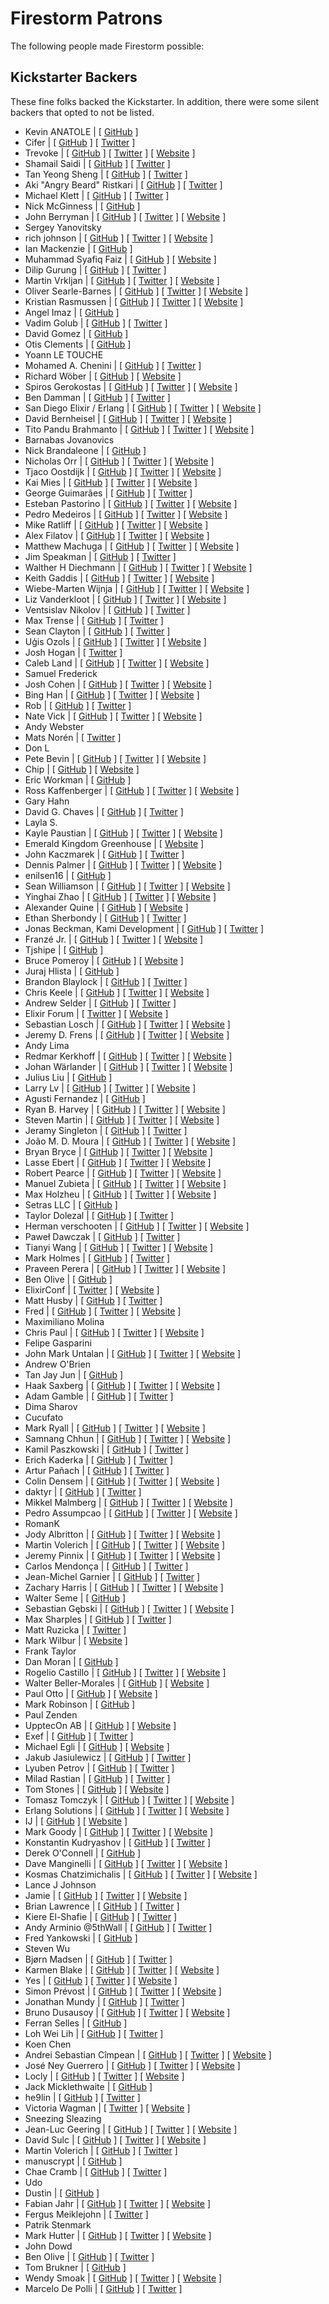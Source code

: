 # Firestorm Patrons

The following people made Firestorm possible:

## Kickstarter Backers

These fine folks backed the Kickstarter. In addition, there were some silent backers that
opted to not be listed.

- Kevin ANATOLE | [ [GitHub](https://www.github.com/kevin-DL) ]
- Cifer | [ [GitHub](https://www.github.com/cifer-y) ] [ [Twitter](https://www.twitter.com/cifery13) ]
- Trevoke | [ [GitHub](https://www.github.com/trevoke) ] [ [Twitter](https://www.twitter.com/trevoke) ] [ [Website](http://blog.trevoke.net) ]
- Shamail Saidi | [ [GitHub](https://www.github.com/Shamail) ] [ [Twitter](https://www.twitter.com/shamail_s) ]
- Tan Yeong Sheng | [ [GitHub](https://www.github.com/yeongsheng-tan) ] [ [Twitter](https://www.twitter.com/yeongsheng) ]
- Aki "Angry Beard" Ristkari | [ [GitHub](https://www.github.com/Ristkari) ] [ [Twitter](https://www.twitter.com/Ristkari) ]
- Michael Klett | [ [GitHub](https://www.github.com/moklett) ] [ [Twitter](https://www.twitter.com/moklett) ]
- Nick McGinness | [ [GitHub](https://www.github.com/NickMcG) ]
- John Berryman | [ [GitHub](https://www.github.com/JnBrymn) ] [ [Twitter](https://www.twitter.com/JnBrymn) ] [ [Website](http://thoughtbox.solutions/blog/2016/11/26/consultants-and-cowboys-dont-need-unit-tests) ]
- Sergey Yanovitsky
- rich johnson | [ [GitHub](https://www.github.com/shaolingeek) ] [ [Twitter](https://www.twitter.com/shaolingeek) ] [ [Website](http://shaolingeek.io) ]
- Ian Mackenzie | [ [GitHub](https://www.github.com/ianmackenzie) ]
- Muhammad Syafiq Faiz | [ [GitHub](https://www.github.com/syafiqfaiz) ] [ [Website](http://syafiqfaiz.github.io) ]
- Dilip Gurung | [ [GitHub](https://www.github.com/dilipgurung) ] [ [Twitter](https://www.twitter.com/_dilipgurung) ]
- Martin Vrkljan | [ [GitHub](https://www.github.com/mvrkljan) ] [ [Twitter](https://www.twitter.com/mwrks) ] [ [Website](http://www.inqui.io) ]
- Oliver Searle-Barnes | [ [GitHub](https://www.github.com/opsb) ] [ [Twitter](https://www.twitter.com/ollysb) ] [ [Website](http://opsb.co.uk) ]
- Kristian Rasmussen | [ [GitHub](https://www.github.com/Iamkristian) ] [ [Twitter](https://www.twitter.com/Iamkristian) ] [ [Website](http://Krx.io) ]
- Angel Imaz | [ [GitHub](https://www.github.com/tierralibre) ]
- Vadim Golub | [ [GitHub](https://www.github.com/vdmgolub) ] [ [Twitter](https://www.twitter.com/vdmgolub) ]
- David Gomez | [ [GitHub](https://www.github.com/davgomgar) ]
- Otis Clements | [ [GitHub](https://www.github.com/rclements) ]
- Yoann LE TOUCHE
- Mohamed A. Chenini | [ [GitHub](https://www.github.com/amchenini) ] [ [Twitter](https://www.twitter.com/MohamedChenini) ]
- Richard Wöber | [ [GitHub](https://www.github.com/rwoeber) ] [ [Website](http://rwoeber.de) ]
- Spiros Gerokostas | [ [GitHub](https://www.github.com/sger) ] [ [Twitter](https://www.twitter.com/sger) ] [ [Website](http://www.spirosgerokostas.com) ]
- Ben Damman | [ [GitHub](https://www.github.com/typesend) ] [ [Twitter](https://www.twitter.com/typesend) ]
- San Diego Elixir / Erlang | [ [GitHub](https://www.github.com/sdelixir) ] [ [Twitter](https://www.twitter.com/sdelixir) ] [ [Website](http://sdelixir.com) ]
- David Bernheisel | [ [GitHub](https://www.github.com/dbernheisel) ] [ [Twitter](https://www.twitter.com/bernheisel) ] [ [Website](http://bernheisel.com) ]
- Tito Pandu Brahmanto | [ [GitHub](https://www.github.com/titopandub) ] [ [Twitter](https://www.twitter.com/tito_pandu) ] [ [Website](http://tito.pandubrahmanto.com) ]
- Barnabas Jovanovics
- Nick Brandaleone | [ [GitHub](https://www.github.com/nbrandaleone) ]
- Nicholas Orr | [ [GitHub](https://www.github.com/SoreGums) ] [ [Twitter](https://www.twitter.com/SoreGums) ] [ [Website](http://nicholasorr.com) ]
- Tjaco Oostdijk | [ [GitHub](https://www.github.com/drumusician) ] [ [Twitter](https://www.twitter.com/drumusician) ] [ [Website](http://drumusician.com) ]
- Kai Mies | [ [GitHub](https://www.github.com/kaimies) ] [ [Twitter](https://www.twitter.com/kai_mies) ] [ [Website](https://edgecube.de) ]
- George Guimarães | [ [GitHub](https://www.github.com/georgeguimaraes) ] [ [Twitter](https://www.twitter.com/georgeguimaraes) ]
- Esteban Pastorino | [ [GitHub](https://www.github.com/kitop) ] [ [Twitter](https://www.twitter.com/kitopastorino) ] [ [Website](http://Estebanpastorino.com) ]
- Pedro Medeiros | [ [GitHub](https://www.github.com/pedrosnk) ] [ [Twitter](https://www.twitter.com/pesnk) ] [ [Website](http://pemedeiros.com) ]
- Mike Ratliff | [ [GitHub](https://www.github.com/Mratliff) ] [ [Twitter](https://www.twitter.com/mikeratliff) ] [ [Website](http://www.enbala.com) ]
- Alex Filatov | [ [GitHub](https://www.github.com/alexfilatov) ] [ [Twitter](https://www.twitter.com/alexfilatov) ] [ [Website](http://www.AlexFilatov.com) ]
- Matthew Machuga | [ [GitHub](https://www.github.com/machuga) ] [ [Twitter](https://www.twitter.com/machuga) ] [ [Website](http://matthewmachuga.com) ]
- Jim Speakman | [ [GitHub](https://www.github.com/fixedgigha) ] [ [Twitter](https://www.twitter.com/silentemission) ]
- Walther H Diechmann | [ [GitHub](https://www.github.com/wdiechmann) ] [ [Twitter](https://www.twitter.com/wdiechmann) ] [ [Website](http://alco.dk) ]
- Keith Gaddis | [ [GitHub](https://www.github.com/karmajunkie) ] [ [Twitter](https://www.twitter.com/karmajunkie) ] [ [Website](http://karmajunkie.com) ]
- Wiebe-Marten Wijnja | [ [GitHub](https://www.github.com/Qqwy) ] [ [Twitter](https://www.twitter.com/wiebemarten) ] [ [Website](http://wmcode.nl) ]
- Liz Vanderkloot | [ [GitHub](https://www.github.com/lizvdk) ] [ [Twitter](https://www.twitter.com/lizvdk) ] [ [Website](http://lizvdk.com) ]
- Ventsislav Nikolov | [ [GitHub](https://www.github.com/ventsislaf) ] [ [Twitter](https://www.twitter.com/ventsislaf) ]
- Max Trense | [ [GitHub](https://www.github.com/mtrense) ] [ [Twitter](https://www.twitter.com/mtrense) ]
- Sean Clayton | [ [GitHub](https://www.github.com/sean-clayton) ] [ [Twitter](https://www.twitter.com/seanybingbong) ]
- Uģis Ozols | [ [GitHub](https://www.github.com/ugisozols) ] [ [Twitter](https://www.twitter.com/ugisozols) ] [ [Website](http://ugisozols.com) ]
- Josh Hogan | [ [Twitter](https://www.twitter.com/joshhogan) ]
- Caleb Land | [ [GitHub](https://www.github.com/caleb) ] [ [Twitter](https://www.twitter.com/caleb_land) ] [ [Website](http://caleb.fm) ]
- Samuel Frederick
- Josh Cohen | [ [GitHub](https://www.github.com/j127) ] [ [Twitter](https://www.twitter.com/joshhostels) ] [ [Website](http://artofmemory.com/) ]
- Bing Han | [ [GitHub](https://www.github.com/tony612) ] [ [Twitter](https://www.twitter.com/tony612_han) ] [ [Website](http://tony612.com) ]
- Rob | [ [GitHub](https://www.github.com/robpark) ] [ [Twitter](https://www.twitter.com/robpark) ]
- Nate Vick | [ [GitHub](https://www.github.com/nvick) ] [ [Twitter](https://www.twitter.com/natron99 ) ] [ [Website](http://natevick.com) ]
- Andy Webster
- Mats Norén | [ [Twitter](https://www.twitter.com/mats_cgo) ]
- Don L
- Pete Bevin | [ [GitHub](https://www.github.com/pbevin) ] [ [Twitter](https://www.twitter.com/pbevin) ] [ [Website](http://www.petebevin.com/) ]
- Chip | [ [GitHub](https://www.github.com/ChipCoons) ] [ [Website](http://greenwavesoftware.com) ]
- Eric Workman | [ [GitHub](https://www.github.com/ericworkman) ]
- Ross Kaffenberger  | [ [GitHub](https://www.github.com/rossta ) ] [ [Twitter](https://www.twitter.com/rossta ) ] [ [Website](https://rossta.net) ]
- Gary Hahn
- David G. Chaves | [ [GitHub](https://www.github.com/davidgchaves) ] [ [Twitter](https://www.twitter.com/davidgchaves) ]
- Layla S.
- Kayle Paustian | [ [GitHub](https://www.github.com/Silentagony) ] [ [Twitter](https://www.twitter.com/Claritycohq) ] [ [Website](http://www.clarityapp.co) ]
- Emerald Kingdom Greenhouse | [ [Website](http://www.emeraldkingdomgreenhouse.com) ]
- John Kaczmarek | [ [GitHub](https://www.github.com/johnkacz) ] [ [Twitter](https://www.twitter.com/johnkacz) ]
- Dennis Palmer | [ [GitHub](https://www.github.com/CoderDennis) ] [ [Twitter](https://www.twitter.com/CoderDennis) ] [ [Website](http://blog.dennispalmer.com) ]
- enilsen16 | [ [GitHub](https://www.github.com/enilsen16) ]
- Sean Williamson | [ [GitHub](https://www.github.com/SuperNullSet) ] [ [Twitter](https://www.twitter.com/SuperNullSet) ] [ [Website](http://supernullset.com/) ]
- Yinghai Zhao | [ [GitHub](https://www.github.com/hisea) ] [ [Twitter](https://www.twitter.com/zyinghai) ] [ [Website](http://hisea.me) ]
- Alexander Quine | [ [GitHub](https://www.github.com/alxndr) ] [ [Website](http://eleven-twelve.net) ]
- Ethan Sherbondy | [ [GitHub](https://www.github.com/sherbondy) ] [ [Twitter](https://www.twitter.com/sherbondy) ]
- Jonas Beckman, Kami Development | [ [GitHub](https://www.github.com/kamidev) ] [ [Twitter](https://www.twitter.com/jonasbeckman) ]
- Franzé Jr. | [ [GitHub](https://www.github.com/franzejr) ] [ [Twitter](https://www.twitter.com/franzejr) ] [ [Website](http://franzejr.com) ]
- Tjshipe | [ [GitHub](https://www.github.com/Tjshipe) ]
- Bruce Pomeroy | [ [GitHub](https://www.github.com/brucepom) ] [ [Website](http://brucepomeroy.com) ]
- Juraj Hlista | [ [GitHub](https://www.github.com/jur0) ]
- Brandon Blaylock | [ [GitHub](https://www.github.com/baroquon) ] [ [Twitter](https://www.twitter.com/baroquon) ]
- Chris Keele | [ [GitHub](https://www.github.com/christhekeele) ] [ [Twitter](https://www.twitter.com/christhekeele) ] [ [Website](http://chriskeele.com) ]
- Andrew Selder | [ [GitHub](https://www.github.com/aselder) ] [ [Twitter](https://www.twitter.com/aselder) ]
- Elixir Forum | [ [Twitter](https://www.twitter.com/elixirforum) ] [ [Website](https://elixirforum.com) ]
- Sebastian Losch | [ [GitHub](https://www.github.com/sloschi) ] [ [Twitter](https://www.twitter.com/Loschi42) ] [ [Website](http://cap3.de) ]
- Jeremy D. Frens | [ [GitHub](https://www.github.com/jdfrens) ] [ [Twitter](https://www.twitter.com/jdfrens) ] [ [Website](http://www.norecess.org) ]
- Andy Lima
- Redmar Kerkhoff | [ [GitHub](https://www.github.com/redmar) ] [ [Twitter](https://www.twitter.com/rjkerkhoff) ] [ [Website](http://www.creativecode.nl) ]
- Johan Wärlander | [ [GitHub](https://www.github.com/jwarlander) ] [ [Twitter](https://www.twitter.com/jwarlander) ] [ [Website](https://blog.johanwarlander.com) ]
- Julius Liu | [ [GitHub](https://www.github.com/juliusl) ]
- Larry Lv | [ [GitHub](https://www.github.com/larrylv) ] [ [Twitter](https://www.twitter.com/larrylv) ] [ [Website](http://larrylv.com/) ]
- Agusti Fernandez | [ [GitHub](https://www.github.com/agustif) ]
- Ryan B. Harvey | [ [GitHub](https://www.github.com/nihonjinrxs) ] [ [Twitter](https://www.twitter.com/CodeAndData) ] [ [Website](http://datascientist.guru) ]
- Steven Martin | [ [GitHub](https://www.github.com/Slowbad) ] [ [Twitter](https://www.twitter.com/novicks) ] [ [Website](http://stevenmartin.io) ]
- Jeramy Singleton  | [ [GitHub](https://www.github.com/JeramyRR) ] [ [Twitter](https://www.twitter.com/jeramyRR) ]
- João M. D. Moura | [ [GitHub](https://www.github.com/joaomdmoura) ] [ [Twitter](https://www.twitter.com/joaomdmoura) ] [ [Website](http://joaomdmoura.com) ]
- Bryan Bryce | [ [GitHub](https://www.github.com/BryanJBryce) ] [ [Twitter](https://www.twitter.com/BryanJBryce) ] [ [Website](http://BryceLabs.com) ]
- Lasse Ebert | [ [GitHub](https://www.github.com/lasseebert) ] [ [Twitter](https://www.twitter.com/lasseebert) ] [ [Website](http://lasseebert.dk/) ]
- Robert Pearce | [ [GitHub](https://www.github.com/rpearce) ] [ [Twitter](https://www.twitter.com/RobertWPearce) ] [ [Website](http://robertwpearce.com) ]
- Manuel Zubieta | [ [GitHub](https://www.github.com/mazubieta) ] [ [Twitter](https://www.twitter.com/zubnola) ] [ [Website](http://zubnola.com) ]
- Max Holzheu | [ [GitHub](https://www.github.com/maxcodes) ] [ [Twitter](https://www.twitter.com/maxholzheu) ] [ [Website](http://medium.com/@maxholzheu) ]
- Setras LLC | [ [GitHub](https://www.github.com/setras) ]
- Taylor Dolezal | [ [GitHub](https://www.github.com/Onlydole) ] [ [Twitter](https://www.twitter.com/onlydole) ]
- Herman verschooten | [ [GitHub](https://www.github.com/Hermanverschooten) ] [ [Twitter](https://www.twitter.com/HermvJr) ] [ [Website](http://www.gratwifi.eu) ]
- Paweł Dawczak | [ [GitHub](https://www.github.com/pdawczak) ] [ [Twitter](https://www.twitter.com/pawel_dawczak) ]
- Tianyi Wang | [ [GitHub](https://www.github.com/3quarterstack) ] [ [Twitter](https://www.twitter.com/3quarterstack) ] [ [Website](https://www.stackshuttle.com) ]
- Mark Holmes | [ [GitHub](https://www.github.com/markholmes) ] [ [Twitter](https://www.twitter.com/mrkhlm) ]
- Praveen Perera | [ [GitHub](https://www.github.com/praveenperera) ] [ [Twitter](https://www.twitter.com/praveenperera) ] [ [Website](https://praveenperera.com) ]
- Ben Olive | [ [GitHub](https://www.github.com/Sionide21) ]
- ElixirConf | [ [Twitter](https://www.twitter.com/ElixirConf) ] [ [Website](https://ElixirConf.com) ]
- Matt Husby | [ [GitHub](https://www.github.com/matthusby) ] [ [Twitter](https://www.twitter.com/matthusby) ]
- Fred | [ [GitHub](https://www.github.com/alfredbaudisch) ] [ [Twitter](https://www.twitter.com/alfredbaudisch) ] [ [Website](http://fredbots.com) ]
- Maximiliano Molina
- Chris Paul | [ [GitHub](https://www.github.com/cmpaul) ] [ [Twitter](https://www.twitter.com/idiosynchris) ] [ [Website](http://hakuna-automata.com) ]
- Felipe Gasparini
- John Mark Untalan | [ [GitHub](https://www.github.com/jmunts) ] [ [Twitter](https://www.twitter.com/jmunts) ] [ [Website](http://johnmarkuntalan.com) ]
- Andrew O'Brien
- Tan Jay Jun | [ [GitHub](https://www.github.com/jayjun) ]
- Haak Saxberg | [ [GitHub](https://www.github.com/haaksmash) ] [ [Twitter](https://www.twitter.com/haaksmash) ] [ [Website](http://haaksmash.com) ]
- Adam Gamble | [ [GitHub](https://www.github.com/adamgamble) ] [ [Twitter](https://www.twitter.com/adamgamble) ]
- Dima Sharov
- Cucufato
- Mark Ryall | [ [GitHub](https://www.github.com/markryall) ] [ [Twitter](https://www.twitter.com/markryall) ] [ [Website](http://mark.ryall.name) ]
- Samnang Chhun | [ [GitHub](https://www.github.com/samnang) ] [ [Twitter](https://www.twitter.com/samnangchhun) ] [ [Website](http://samnang.me/) ]
- Kamil Paszkowski | [ [GitHub](https://www.github.com/kamil89) ] [ [Twitter](https://www.twitter.com/kamil89p) ]
- Erich Kaderka | [ [GitHub](https://www.github.com/erich) ] [ [Twitter](https://www.twitter.com/kaderka) ]
- Artur Pañach | [ [GitHub](https://www.github.com/arturictus) ] [ [Twitter](https://www.twitter.com/arturictus) ]
- Colin Densem | [ [GitHub](https://www.github.com/colindensem) ] [ [Twitter](https://www.twitter.com/colindensem) ] [ [Website](http://www.briskoda.net) ]
- daktyr | [ [GitHub](https://www.github.com/daktyr) ] [ [Twitter](https://www.twitter.com/daktyr) ]
- Mikkel Malmberg | [ [GitHub](https://www.github.com/mikker) ] [ [Twitter](https://www.twitter.com/mikker) ] [ [Website](https://mikkelmalmberg.com) ]
- Pedro Assumpcao | [ [GitHub](https://www.github.com/pedroassumpcao) ] [ [Twitter](https://www.twitter.com/pedroassumpcao) ] [ [Website](https://pedroassumpcao.ghost.io) ]
- RomanK
- Jody Albritton | [ [GitHub](https://www.github.com/jodyalbritton) ] [ [Twitter](https://www.twitter.com/jodyalbritton) ] [ [Website](http://jodyalbritton.com) ]
- Martin Volerich | [ [GitHub](https://www.github.com/TheVole) ] [ [Twitter](https://www.twitter.com/TheVole) ] [ [Website](http://photos.volerich.com) ]
- Jeremy Pinnix | [ [GitHub](https://www.github.com/jpinnix) ] [ [Twitter](https://www.twitter.com/jpinnix) ] [ [Website](http://pixelgrazer.com) ]
- Carlos Mendonça | [ [GitHub](https://www.github.com/CarlosMendonca) ] [ [Twitter](https://www.twitter.com/chemendonca) ]
- Jean-Michel Garnier | [ [GitHub](https://www.github.com/jmgarnier) ] [ [Twitter](https://www.twitter.com/jmgarnier_) ]
- Zachary Harris | [ [GitHub](https://www.github.com/z-a-h) ] [ [Twitter](https://www.twitter.com/z_a_h_) ] [ [Website](http://zharr.is) ]
- Walter Seme | [ [GitHub](https://www.github.com/wseme) ]
- Sebastian Gębski | [ [GitHub](https://www.github.com/liveweird) ] [ [Twitter](https://www.twitter.com/liveweird) ] [ [Website](https://no-kill-switch.ghost.io/) ]
- Max Sharples | [ [GitHub](https://www.github.com/msharp) ] [ [Twitter](https://www.twitter.com/maxsharples) ]
- Matt Ruzicka | [ [Twitter](https://www.twitter.com/mattruzicka) ]
- Mark Wilbur | [ [Website](https://toshuo.com) ]
- Frank Taylor
- Dan Moran | [ [GitHub](https://www.github.com/fishbelly) ]
- Rogelio Castillo | [ [GitHub](https://www.github.com/rogelio2k) ] [ [Twitter](https://www.twitter.com/rogelio2k) ] [ [Website](http://rogeliocastillo.com) ]
- Walter Beller-Morales | [ [GitHub](https://www.github.com/walterbm) ] [ [Website](http://walterbellermoral.es/) ]
- Paul Otto | [ [GitHub](https://www.github.com/potto007) ] [ [Website](https://www.ottoops.com) ]
- Mark Robinson | [ [GitHub](https://www.github.com/storm255) ]
- Paul Zenden
- UpptecOn AB | [ [GitHub](https://www.github.com/Upptec) ] [ [Website](http://upptec.se) ]
- Exef | [ [GitHub](https://www.github.com/Exef) ] [ [Twitter](https://www.twitter.com/fmalachowic) ]
- Michael Egli | [ [GitHub](https://www.github.com/eglimi) ] [ [Website](http://www.bitmatch.ch) ]
- Jakub Jasiulewicz | [ [GitHub](https://www.github.com/up2jj) ] [ [Twitter](https://www.twitter.com/up2jj) ]
- Lyuben Petrov | [ [GitHub](https://www.github.com/agit0) ] [ [Twitter](https://www.twitter.com/LyubenP) ]
- Milad Rastian | [ [GitHub](https://www.github.com/slashmili) ] [ [Twitter](https://www.twitter.com/slashmili) ]
- Tom Stones | [ [GitHub](https://www.github.com/stones) ] [ [Website](http://www.tomstones.com.au) ]
- Tomasz Tomczyk | [ [GitHub](https://www.github.com/tomasz-tomczyk) ] [ [Twitter](https://www.twitter.com/tomasztomczyk.com) ] [ [Website](http://tomasztomczyk.com/) ]
- Erlang Solutions | [ [GitHub](https://www.github.com/@esl) ] [ [Twitter](https://www.twitter.com/ErlangSolutions) ] [ [Website](https://www.erlang-solutions.com) ]
- IJ | [ [GitHub](https://www.github.com/ij@internet2.edu) ] [ [Website](https://www.internet2.edu) ]
- Mark Goody | [ [GitHub](https://www.github.com/marramgrass) ] [ [Twitter](https://www.twitter.com/marramgrass) ] [ [Website](http://markgoody.ie/) ]
- Konstantin Kudryashov | [ [GitHub](https://www.github.com/everzet) ] [ [Twitter](https://www.twitter.com/everzet) ]
- Derek O'Connell | [ [GitHub](https://www.github.com/dmoco) ]
- Dave Manginelli | [ [GitHub](https://www.github.com/daveman) ] [ [Twitter](https://www.twitter.com/DaveManginelli) ] [ [Website](http://Voxinusu.com) ]
- Kosmas Chatzimichalis | [ [GitHub](https://www.github.com/Kosmas) ] [ [Twitter](https://www.twitter.com/Kosmas7) ] [ [Website](https://42.mach7x.com) ]
- Lance J Johnson
- Jamie | [ [GitHub](https://www.github.com/jwright) ] [ [Twitter](https://www.twitter.com/jwright) ] [ [Website](http://tatsu.io) ]
- Brian Lawrence | [ [GitHub](https://www.github.com/brianlawrence2) ] [ [Twitter](https://www.twitter.com/importantbrian) ]
- Kiere El-Shafie | [ [GitHub](https://www.github.com/kiere) ] [ [Twitter](https://www.twitter.com/kiere) ]
- Andy Arminio @5thWall | [ [GitHub](https://www.github.com/5thWall) ] [ [Twitter](https://www.twitter.com/5thWall) ]
- Fred Yankowski | [ [GitHub](https://www.github.com/fredcy) ]
- Steven Wu
- Bjørn Madsen | [ [GitHub](https://www.github.com/aeons) ] [ [Twitter](https://www.twitter.com/bjoernmadsen) ]
- Karmen Blake | [ [GitHub](https://www.github.com/kblake) ] [ [Twitter](https://www.twitter.com/kblake) ] [ [Website](http://blog.dudeblake.com) ]
- Yes | [ [GitHub](https://www.github.com/vjousse) ] [ [Twitter](https://www.twitter.com/vjousse) ] [ [Website](http://vincent.jousse.org) ]
- Simon Prévost | [ [GitHub](https://www.github.com/simonprev) ] [ [Twitter](https://www.twitter.com/simonprev) ] [ [Website](http://simonprevost.com) ]
- Jonathan Mundy | [ [GitHub](https://www.github.com/jonathanmundy) ] [ [Twitter](https://www.twitter.com/jonathanmundy) ]
- Bruno Dusausoy | [ [GitHub](https://www.github.com/bdusauso) ] [ [Twitter](https://www.twitter.com/bdusauso) ] [ [Website](http://blog.codinsanity.be/) ]
- Ferran Selles | [ [GitHub](https://www.github.com/ferranselles) ]
- Loh Wei Lih | [ [GitHub](https://www.github.com/willieLOH) ] [ [Twitter](https://www.twitter.com/willie_loh) ]
- Koen Chen
- Andrei Sebastian Cîmpean | [ [GitHub](https://www.github.com/andreisebastianc) ] [ [Twitter](https://www.twitter.com/Andrei_Cimpean) ] [ [Website](http://andreime.com) ]
- José Ney Guerrero | [ [GitHub](https://www.github.com/neydroid) ] [ [Twitter](https://www.twitter.com/neydroid) ] [ [Website](http://www.dak42.com) ]
- Locly | [ [GitHub](https://www.github.com/locly) ] [ [Twitter](https://www.twitter.com/locly) ] [ [Website](https://locly.com) ]
- Jack Micklethwaite | [ [GitHub](https://www.github.com/jamick) ]
- he9lin | [ [GitHub](https://www.github.com/he9lin) ] [ [Twitter](https://www.twitter.com/he9lin) ]
- Victoria Wagman | [ [Twitter](https://www.twitter.com/victoriawagman) ] [ [Website](http://victoriawagman.com) ]
- Sneezing Sleazing
- Jean-Luc Geering | [ [GitHub](https://www.github.com/jlgeering) ] [ [Twitter](https://www.twitter.com/jlgeering) ] [ [Website](https://www.ufirstgroup.com/) ]
- David Sulc | [ [GitHub](https://www.github.com/davidsulc) ] [ [Twitter](https://www.twitter.com/davidsulc) ] [ [Website](http://www.davidsulc.com) ]
- Martin Volerich | [ [GitHub](https://www.github.com/TheVole) ] [ [Twitter](https://www.twitter.com/TheVole) ]
- manuscrypt | [ [GitHub](https://www.github.com/manuscrypt) ]
- Chae Cramb | [ [GitHub](https://www.github.com/chaecramb) ] [ [Twitter](https://www.twitter.com/ChaeCramb) ]
- Udo
- Dustin | [ [GitHub](https://www.github.com/dmccraw) ]
- Fabian Jahr | [ [GitHub](https://www.github.com/fjahr) ] [ [Twitter](https://www.twitter.com/fjahr) ] [ [Website](http://fjahr.com) ]
- Fergus Meiklejohn | [ [Twitter](https://www.twitter.com/airuyi) ]
- Patrik Stenmark
- Mark Hutter | [ [GitHub](https://www.github.com/mrkhutter) ] [ [Twitter](https://www.twitter.com/mrkhutter) ] [ [Website](http://markhutter.io) ]
- John Dowd
- Ben Olive | [ [GitHub](https://www.github.com/Sionide21) ] [ [Twitter](https://www.twitter.com/Sionide21) ]
- Tom Brukner | [ [GitHub](https://www.github.com/xbrukner) ]
- Wendy Smoak | [ [GitHub](https://www.github.com/wsmoak) ] [ [Twitter](https://www.twitter.com/wsmoak) ] [ [Website](http://wsmoak.net) ]
- Marcelo De Polli | [ [GitHub](https://www.github.com/mdepolli) ] [ [Twitter](https://www.twitter.com/mdepolli) ]

